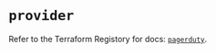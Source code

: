 # `provider`

Refer to the Terraform Registory for docs: [`pagerduty`](https://registry.terraform.io/providers/pagerduty/pagerduty/2.16.2/docs).
